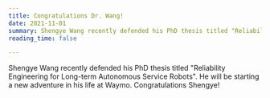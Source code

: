 ```yaml
---
title: Congratulations Dr. Wang!
date: 2021-11-01
summary: Shengye Wang recently defended his PhD thesis titled "Reliability Engineering for Long-term Autonomous Service Robots". He will be starting a new adventure in his life at Waymo. Congratulations Shengye!
reading_time: false

---
```


<!--more-->

Shengye Wang recently defended his PhD thesis titled "Reliability Engineering for Long-term Autonomous Service Robots". He will be starting a new adventure in his life at Waymo. Congratulations Shengye!
